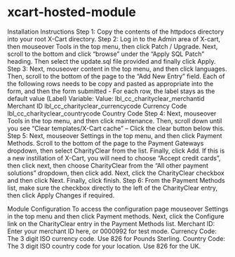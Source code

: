 xcart-hosted-module
===================

Installation Instructions
Step 1:
Copy the contents of the httpdocs directory into your root X-Cart directory.
Step 2:
Log in to the Admin area of X-cart, then mouseover Tools in the top menu, then click
Patch / Upgrade.
Next, scroll to the bottom and click “browse” under the “Apply SQL Patch” heading.
Then select the update.sql file provided and finally click Apply.
Step 3:
Next, mouseover content in the top menu, and then click languages. Then, scroll to
the bottom of the page to the “Add New Entry” field. Each of the following rows needs
to be copy and pasted as appropriate into the form, and then the form submitted - For
each row, the label stays as the default value (Label)
Variable: Value:
lbl_cc_charityclear_merchantid Merchant ID
lbl_cc_charityclear_currencycode Currency Code
lbl_cc_charityclear_countrycode
Country Code
Step 4:
Next, mouseover Tools in the top menu, and then click maintenance. Then, scroll
down until you see “Clear templates/X-Cart cache” – Click the clear button below
this.
Step 5:
Next, mouseover Settings in the top menu, and then click Payment Methods. Scroll
to the bottom of the page to the Payment Gateways dropdown, then select
CharityClear from the list. Finally, click Add.
If this is a new instillation of X-Cart, you will need to choose “Accept credit cards”,
then click next, then choose CharityClear from the “All other payment solutions”
dropdown, then click add. Next, click the CharityClear checkbox and then click Next.
Finally, click finish.
Step 6:
From the Payment Methods list, make sure the checkbox directly to the left of the
CharityClear entry, then click Apply Changes if required.

Module Configuration
To access the configuration page mouseover Settings in the top menu and then click
Payment methods. Next, click the Configure link on the CharityClear entry in the
Payment Methods list.
Merchant ID: Enter your merchant ID here, or 0000992 for test
            mode.
Currency Code: The 3 digit ISO currency code. Use 826 for
              Pounds Sterling.
Country Code: The 3 digit ISO country code for your location.
             Use 826 for the UK.
